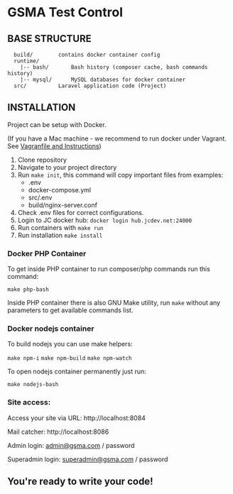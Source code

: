 GSMA Test Control
===================================

BASE STRUCTURE
-------------------
```
  build/		contains docker container config
  runtime/
    |-- bash/		Bash history (composer cache, bash commands history)
    |-- mysql/		MySQL databases for docker container
  src/			Laravel application code (Project)
```

INSTALLATION
------------

Project can be setup with Docker.

(If you have a Mac machine - we recommend to run docker under Vagrant. See [Vagranfile and Instructions](https://bitbucket.org/snippets/justcoded/Aex4nL/))

1. Clone repository
2. Navigate to your project directory
3. Run `make init`, this command will copy important files from examples:
    - .env
    - docker-compose.yml
    - src/.env
    - build/nginx-server.conf
4. Check .env files for correct configurations.
5. Login to JC docker hub: `docker login hub.jcdev.net:24000`
6. Run containers with `make run`
7. Run installation `make install`  

### Docker PHP Container

To get inside PHP container to run composer/php commands run this command:

`make php-bash`

Inside PHP container there is also GNU Make utility, run `make` without any parameters to get available commands list.

### Docker nodejs container

To build nodejs you can use make helpers:

`make npm-i`
`make npm-build`
`make npm-watch`

To open nodejs container permanently just run:

`make nodejs-bash`

### Site access:

Access your site via URL: http://localhost:8084

Mail catcher: http://localhost:8086

Admin login: admin@gsma.com / password

Superadmin login: superadmin@gsma.com / password

You're ready to write your code!
------------